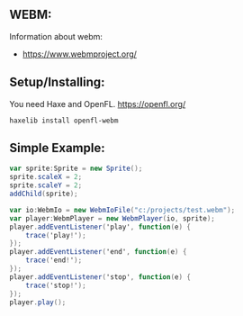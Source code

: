 ## WEBM:

Information about webm:
* https://www.webmproject.org/

## Setup/Installing:

You need Haxe and OpenFL. https://openfl.org/

```
haxelib install openfl-webm
```

## Simple Example:

```actionscript
var sprite:Sprite = new Sprite();
sprite.scaleX = 2;
sprite.scaleY = 2;
addChild(sprite);

var io:WebmIo = new WebmIoFile("c:/projects/test.webm");
var player:WebmPlayer = new WebmPlayer(io, sprite);
player.addEventListener('play', function(e) {
	trace('play!');
});
player.addEventListener('end', function(e) {
	trace('end!');
});
player.addEventListener('stop', function(e) {
	trace('stop!');
});
player.play();
```

